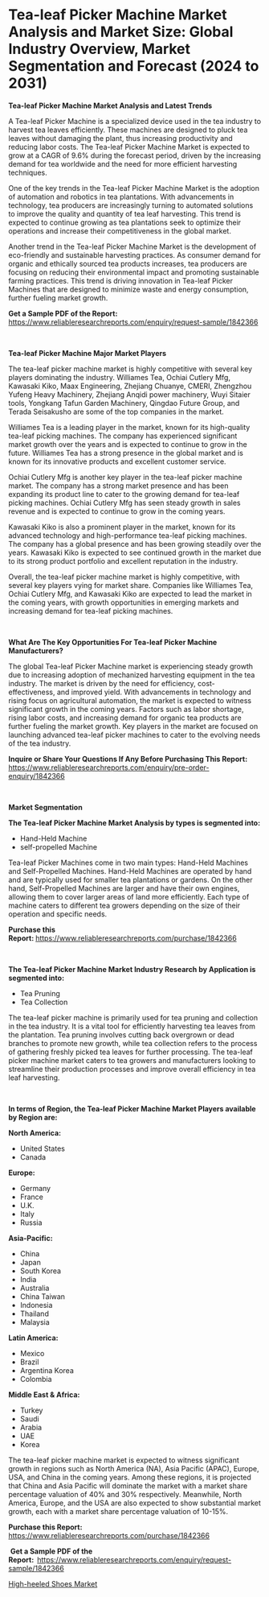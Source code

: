 <p><h1>Tea-leaf Picker Machine Market Analysis and Market Size: Global Industry Overview, Market Segmentation and Forecast (2024 to 2031)</h1></p><p><strong>Tea-leaf Picker Machine Market Analysis and Latest Trends</strong></p>
<p><p>A Tea-leaf Picker Machine is a specialized device used in the tea industry to harvest tea leaves efficiently. These machines are designed to pluck tea leaves without damaging the plant, thus increasing productivity and reducing labor costs. The Tea-leaf Picker Machine Market is expected to grow at a CAGR of 9.6% during the forecast period, driven by the increasing demand for tea worldwide and the need for more efficient harvesting techniques.</p><p>One of the key trends in the Tea-leaf Picker Machine Market is the adoption of automation and robotics in tea plantations. With advancements in technology, tea producers are increasingly turning to automated solutions to improve the quality and quantity of tea leaf harvesting. This trend is expected to continue growing as tea plantations seek to optimize their operations and increase their competitiveness in the global market.</p><p>Another trend in the Tea-leaf Picker Machine Market is the development of eco-friendly and sustainable harvesting practices. As consumer demand for organic and ethically sourced tea products increases, tea producers are focusing on reducing their environmental impact and promoting sustainable farming practices. This trend is driving innovation in Tea-leaf Picker Machines that are designed to minimize waste and energy consumption, further fueling market growth.</p></p>
<p><strong>Get a Sample PDF of the Report:&nbsp;</strong> <a href="https://www.reliableresearchreports.com/enquiry/request-sample/1842366">https://www.reliableresearchreports.com/enquiry/request-sample/1842366</a></p>
<p>&nbsp;</p>
<p><strong>Tea-leaf Picker Machine Major Market Players</strong></p>
<p><p>The tea-leaf picker machine market is highly competitive with several key players dominating the industry. Williames Tea, Ochiai Cutlery Mfg, Kawasaki Kiko, Maax Engineering, Zhejiang Chuanye, CMERI, Zhengzhou Yufeng Heavy Machinery, Zhejiang Anqidi power machinery, Wuyi Sitaier tools, Yongkang Tafun Garden Machinery, Qingdao Future Group, and Terada Seisakusho are some of the top companies in the market.</p><p>Williames Tea is a leading player in the market, known for its high-quality tea-leaf picking machines. The company has experienced significant market growth over the years and is expected to continue to grow in the future. Williames Tea has a strong presence in the global market and is known for its innovative products and excellent customer service.</p><p>Ochiai Cutlery Mfg is another key player in the tea-leaf picker machine market. The company has a strong market presence and has been expanding its product line to cater to the growing demand for tea-leaf picking machines. Ochiai Cutlery Mfg has seen steady growth in sales revenue and is expected to continue to grow in the coming years.</p><p>Kawasaki Kiko is also a prominent player in the market, known for its advanced technology and high-performance tea-leaf picking machines. The company has a global presence and has been growing steadily over the years. Kawasaki Kiko is expected to see continued growth in the market due to its strong product portfolio and excellent reputation in the industry.</p><p>Overall, the tea-leaf picker machine market is highly competitive, with several key players vying for market share. Companies like Williames Tea, Ochiai Cutlery Mfg, and Kawasaki Kiko are expected to lead the market in the coming years, with growth opportunities in emerging markets and increasing demand for tea-leaf picking machines.</p></p>
<p>&nbsp;</p>
<p><strong>What Are The Key Opportunities For Tea-leaf Picker Machine Manufacturers?</strong></p>
<p><p>The global Tea-leaf Picker Machine market is experiencing steady growth due to increasing adoption of mechanized harvesting equipment in the tea industry. The market is driven by the need for efficiency, cost-effectiveness, and improved yield. With advancements in technology and rising focus on agricultural automation, the market is expected to witness significant growth in the coming years. Factors such as labor shortage, rising labor costs, and increasing demand for organic tea products are further fueling the market growth. Key players in the market are focused on launching advanced tea-leaf picker machines to cater to the evolving needs of the tea industry.</p></p>
<p><strong>Inquire or Share Your Questions If Any Before Purchasing This Report:</strong> <a href="https://www.reliableresearchreports.com/enquiry/pre-order-enquiry/1842366">https://www.reliableresearchreports.com/enquiry/pre-order-enquiry/1842366</a></p>
<p>&nbsp;</p>
<p><strong>Market Segmentation</strong></p>
<p><strong>The Tea-leaf Picker Machine Market Analysis by types is segmented into:</strong></p>
<p><ul><li>Hand-Held Machine</li><li>self-propelled Machine</li></ul></p>
<p><p>Tea-leaf Picker Machines come in two main types: Hand-Held Machines and Self-Propelled Machines. Hand-Held Machines are operated by hand and are typically used for smaller tea plantations or gardens. On the other hand, Self-Propelled Machines are larger and have their own engines, allowing them to cover larger areas of land more efficiently. Each type of machine caters to different tea growers depending on the size of their operation and specific needs.</p></p>
<p><strong>Purchase this Report:&nbsp;</strong><a href="https://www.reliableresearchreports.com/purchase/1842366">https://www.reliableresearchreports.com/purchase/1842366</a></p>
<p>&nbsp;</p>
<p><strong>The Tea-leaf Picker Machine Market Industry Research by Application is segmented into:</strong></p>
<p><ul><li>Tea Pruning</li><li>Tea Collection</li></ul></p>
<p><p>The tea-leaf picker machine is primarily used for tea pruning and collection in the tea industry. It is a vital tool for efficiently harvesting tea leaves from the plantation. Tea pruning involves cutting back overgrown or dead branches to promote new growth, while tea collection refers to the process of gathering freshly picked tea leaves for further processing. The tea-leaf picker machine market caters to tea growers and manufacturers looking to streamline their production processes and improve overall efficiency in tea leaf harvesting.</p></p>
<p>&nbsp;</p>
<p><strong>In terms of Region, the Tea-leaf Picker Machine Market Players available by Region are:</strong></p>
<p>
    <p> <strong> North America: </strong>
        <ul>
            <li>United States</li>
            <li>Canada</li>
        </ul>
        </p> 
    <p> <strong> Europe: </strong>
        <ul>
            <li>Germany</li>
            <li>France</li>
            <li>U.K.</li>
            <li>Italy</li>
            <li>Russia</li>
        </ul>
        </p> 
    <p> <strong> Asia-Pacific: </strong>
        <ul>
            <li>China</li>
            <li>Japan</li>
            <li>South Korea</li>
            <li>India</li>
            <li>Australia</li>
            <li>China Taiwan</li>
            <li>Indonesia</li>
            <li>Thailand</li>
            <li>Malaysia</li>
        </ul>
        </p> 
    <p> <strong> Latin America: </strong>
        <ul>
            <li>Mexico</li>
            <li>Brazil</li>
            <li>Argentina Korea</li>
            <li>Colombia</li>
        </ul>
        </p> 
    <p> <strong> Middle East & Africa: </strong>
        <ul>
            <li>Turkey</li>
            <li>Saudi</li>
            <li>Arabia</li>
            <li>UAE</li>
            <li>Korea</li>
        </ul>
    </p>
    </p>
<p><p>The tea-leaf picker machine market is expected to witness significant growth in regions such as North America (NA), Asia Pacific (APAC), Europe, USA, and China in the coming years. Among these regions, it is projected that China and Asia Pacific will dominate the market with a market share percentage valuation of 40% and 30% respectively. Meanwhile, North America, Europe, and the USA are also expected to show substantial market growth, each with a market share percentage valuation of 10-15%.</p></p>
<p><strong>Purchase this Report: </strong><a href="https://www.reliableresearchreports.com/purchase/1842366">https://www.reliableresearchreports.com/purchase/1842366</a></p>
<p>&nbsp;<strong>Get a Sample PDF of the Report:&nbsp;&nbsp;</strong><a href="https://www.reliableresearchreports.com/enquiry/request-sample/1842366">https://www.reliableresearchreports.com/enquiry/request-sample/1842366</a></p>
<p><strong></strong></p>
<p><p><a href="https://github.com/joannesouthgate/Market-Research-Report-List-2/blob/main/high-heeled-shoes-market.md">High-heeled Shoes Market</a></p></p>